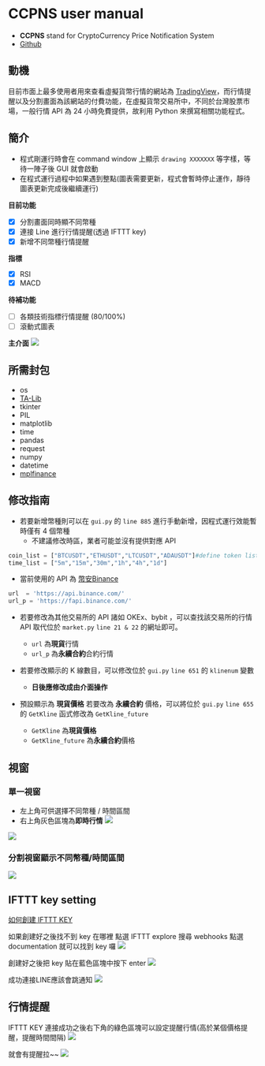 # CCPNS user manual
- **CCPNS** stand for CryptoCurrency Price Notification System
- [Github](https://github.com/chiangkd/CCPNS)
## 動機

目前市面上最多使用者用來查看虛擬貨幣行情的網站為 [TradingView](https://tw.tradingview.com/)，而行情提醒以及分割畫面為該網站的付費功能，在虛擬貨幣交易所中，不同於台灣股票市場，一般行情 API 為 24 小時免費提供，故利用 Python 來撰寫相關功能程式。

## 簡介
- 程式剛運行時會在 command window 上顯示 `drawing XXXXXXX` 等字樣，等待一陣子後 GUI 就會啟動
- 在程式運行過程中如果遇到整點(圖表需要更新，程式會暫時停止運作，靜待圖表更新完成後繼續運行)

**目前功能**
- [x] 分割畫面同時顯不同幣種
- [x] 連接 Line 進行行情提醒(透過 IFTTT key)
- [x] 新增不同幣種行情提醒

**指標**
- [x] RSI
- [X] MACD

**待補功能**
- [ ] 各類技術指標行情提醒 (80/100%)
- [ ] 滾動式圖表

**主介面**
![](https://i.imgur.com/WYmmOZH.png)




## 所需封包

- os
- [TA-Lib](https://www.lfd.uci.edu/~gohlke/pythonlibs/#ta-lib)
- tkinter
- PIL
- matplotlib
- time
- pandas
- request
- numpy
- datetime
- [mplfinance](https://github.com/matplotlib/mplfinance)

## 修改指南

- 若要新增幣種則可以在 `gui.py` 的 `line 885` 進行手動新增，因程式運行效能暫時僅有 4 個幣種
    - 不建議修改時區，業者可能並沒有提供對應 API
```python
coin_list = ["BTCUSDT","ETHUSDT","LTCUSDT","ADAUSDT"]#define token list used in change img label
time_list = ["5m","15m","30m","1h","4h","1d"]
```

- 當前使用的 API 為 [幣安Binance](https://binance-docs.github.io/apidocs/spot/en/#change-log)
```python
url  = 'https://api.binance.com/'
url_p = 'https://fapi.binance.com/'
```
- 若要修改為其他交易所的 API 諸如 OKEx、bybit ，可以查找該交易所的行情 API 取代位於 `market.py` `line 21 & 22` 的網址即可。
    - `url` 為**現貨**行情
    - `url_p` 為**永續合約**合約行情

- 若要修改顯示的 K 線數目，可以修改位於 `gui.py` `line 651` 的 `klinenum` 變數
    - **日後應修改成由介面操作**

- 預設顯示為 **現貨價格** 若要改為 **永續合約** 價格，可以將位於 `gui.py` `line 655` 的 `GetKline` 函式修改為 `GetKline_future`
    - `GetKline` 為**現貨價格**
    - `GetKline_future` 為**永續合約**價格
## 視窗


### 單一視窗

- 左上角可供選擇不同幣種 / 時間區間
- 右上角灰色區塊為**即時行情**
![](https://i.imgur.com/O6kAMZl.png)

![](https://i.imgur.com/gBNQHdf.png)

### 分割視窗顯示不同幣種/時間區間

![](https://i.imgur.com/nqP3iRp.png)


## IFTTT key setting

[如何創建 IFTTT KEY](https://www.oxxostudio.tw/articles/201803/ifttt-line.html)

如果創建好之後找不到 key 在哪裡 點選 IFTTT explore 搜尋 webhooks 點選 documentation 就可以找到 key 囉
![](https://i.imgur.com/Wu5vB9d.png)

創建好之後把 key 貼在藍色區塊中按下 enter
![](https://i.imgur.com/ipp7onR.png)

成功連接LINE應該會跳通知
![](https://i.imgur.com/U8fBFPW.png)

## 行情提醒

IFTTT KEY 連接成功之後右下角的綠色區塊可以設定提醒行情(高於某個價格提醒，提醒時間間隔)
![](https://i.imgur.com/smNKhhC.png)

就會有提醒拉~~
![](https://i.imgur.com/nWgnx8Z.png)



